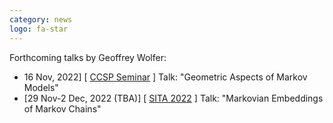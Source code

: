 ```yaml
---
category: news
logo: fa-star
---
```


Forthcoming talks by Geoffrey Wolfer:
<ul>
   <li> 16 Nov, 2022] [ <a href="http://ccsp.ece.umd.edu/" target="_blank">CCSP Seminar</a> ]  Talk: "Geometric Aspects of Markov Models" </li>
   <li> [29 Nov-2 Dec, 2022 (TBA)] [ <a href="https://www.ieice.org/ess/sita/SITA2022/cfp.html" target="_blank">SITA 2022</a> ]  Talk: "Markovian Embeddings of Markov Chains" </li>
</ul>


